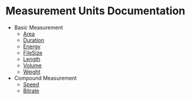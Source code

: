 # Measurement Units Documentation

- Basic Measurement
    - [Area](./area.md)
    - [Duration](./duration.md)
    - [Energy](./energy.md)
    - [FileSize](./filesize.md)
    - [Length](./length.md)
    - [Volume](./volume.md)
    - [Weight](./weight.md)
- Compound Measurement
    - [Speed](./speed.md)
    - [Bitrate](./bitrate.md)
